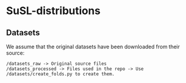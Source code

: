 # SuSL-distributions

## Datasets
We assume that the original datasets have been downloaded from their source:
```
/datasets_raw -> Original source files
/datasets_processed -> Files used in the repo -> Use /datasets/create_folds.py to create them.
```
